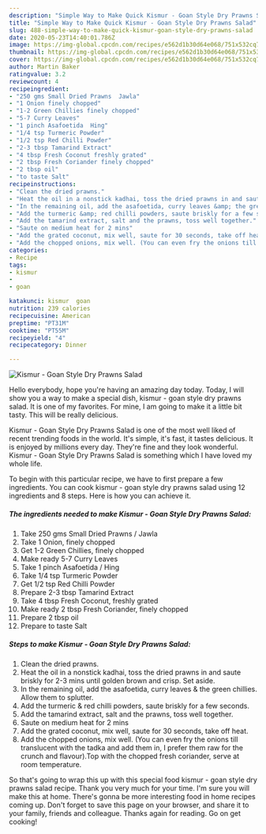 ```yaml
---
description: "Simple Way to Make Quick Kismur - Goan Style Dry Prawns Salad"
title: "Simple Way to Make Quick Kismur - Goan Style Dry Prawns Salad"
slug: 488-simple-way-to-make-quick-kismur-goan-style-dry-prawns-salad
date: 2020-05-23T14:40:01.786Z
image: https://img-global.cpcdn.com/recipes/e562d1b30d64e068/751x532cq70/kismur-goan-style-dry-prawns-salad-recipe-main-photo.jpg
thumbnail: https://img-global.cpcdn.com/recipes/e562d1b30d64e068/751x532cq70/kismur-goan-style-dry-prawns-salad-recipe-main-photo.jpg
cover: https://img-global.cpcdn.com/recipes/e562d1b30d64e068/751x532cq70/kismur-goan-style-dry-prawns-salad-recipe-main-photo.jpg
author: Martin Baker
ratingvalue: 3.2
reviewcount: 4
recipeingredient:
- "250 gms Small Dried Prawns  Jawla"
- "1 Onion finely chopped"
- "1-2 Green Chillies finely chopped"
- "5-7 Curry Leaves"
- "1 pinch Asafoetida  Hing"
- "1/4 tsp Turmeric Powder"
- "1/2 tsp Red Chilli Powder"
- "2-3 tbsp Tamarind Extract"
- "4 tbsp Fresh Coconut freshly grated"
- "2 tbsp Fresh Coriander finely chopped"
- "2 tbsp oil"
- "to taste Salt"
recipeinstructions:
- "Clean the dried prawns."
- "Heat the oil in a nonstick kadhai, toss the dried prawns in and saute briskly for 2-3 mins until golden brown and crisp. Set aside."
- "In the remaining oil, add the asafoetida, curry leaves &amp; the green chillies. Allow them to splutter."
- "Add the turmeric &amp; red chilli powders, saute briskly for a few seconds."
- "Add the tamarind extract, salt and the prawns, toss well together."
- "Saute on medium heat for 2 mins"
- "Add the grated coconut, mix well, saute for 30 seconds, take off heat."
- "Add the chopped onions, mix well. (You can even fry the onions till translucent with the tadka and add them in, I prefer them raw for the crunch and flavour).Top with the chopped fresh coriander, serve at room temperature."
categories:
- Recipe
tags:
- kismur
- 
- goan

katakunci: kismur  goan 
nutrition: 239 calories
recipecuisine: American
preptime: "PT31M"
cooktime: "PT55M"
recipeyield: "4"
recipecategory: Dinner

---
```



![Kismur - Goan Style Dry Prawns Salad](https://img-global.cpcdn.com/recipes/e562d1b30d64e068/751x532cq70/kismur-goan-style-dry-prawns-salad-recipe-main-photo.jpg)

Hello everybody, hope you're having an amazing day today. Today, I will show you a way to make a special dish, kismur - goan style dry prawns salad. It is one of my favorites. For mine, I am going to make it a little bit tasty. This will be really delicious.



Kismur - Goan Style Dry Prawns Salad is one of the most well liked of recent trending foods in the world. It's simple, it's fast, it tastes delicious. It is enjoyed by millions every day. They're fine and they look wonderful. Kismur - Goan Style Dry Prawns Salad is something which I have loved my whole life.


To begin with this particular recipe, we have to first prepare a few ingredients. You can cook kismur - goan style dry prawns salad using 12 ingredients and 8 steps. Here is how you can achieve it.

<!--inarticleads1-->

##### The ingredients needed to make Kismur - Goan Style Dry Prawns Salad:

1. Take 250 gms Small Dried Prawns / Jawla
1. Take 1 Onion, finely chopped
1. Get 1-2 Green Chillies, finely chopped
1. Make ready 5-7 Curry Leaves
1. Take 1 pinch Asafoetida / Hing
1. Take 1/4 tsp Turmeric Powder
1. Get 1/2 tsp Red Chilli Powder
1. Prepare 2-3 tbsp Tamarind Extract
1. Take 4 tbsp Fresh Coconut, freshly grated
1. Make ready 2 tbsp Fresh Coriander, finely chopped
1. Prepare 2 tbsp oil
1. Prepare to taste Salt




<!--inarticleads2-->

##### Steps to make Kismur - Goan Style Dry Prawns Salad:

1. Clean the dried prawns.
1. Heat the oil in a nonstick kadhai, toss the dried prawns in and saute briskly for 2-3 mins until golden brown and crisp. Set aside.
1. In the remaining oil, add the asafoetida, curry leaves &amp; the green chillies. Allow them to splutter.
1. Add the turmeric &amp; red chilli powders, saute briskly for a few seconds.
1. Add the tamarind extract, salt and the prawns, toss well together.
1. Saute on medium heat for 2 mins
1. Add the grated coconut, mix well, saute for 30 seconds, take off heat.
1. Add the chopped onions, mix well. (You can even fry the onions till translucent with the tadka and add them in, I prefer them raw for the crunch and flavour).Top with the chopped fresh coriander, serve at room temperature.




So that's going to wrap this up with this special food kismur - goan style dry prawns salad recipe. Thank you very much for your time. I'm sure you will make this at home. There's gonna be more interesting food in home recipes coming up. Don't forget to save this page on your browser, and share it to your family, friends and colleague. Thanks again for reading. Go on get cooking!
